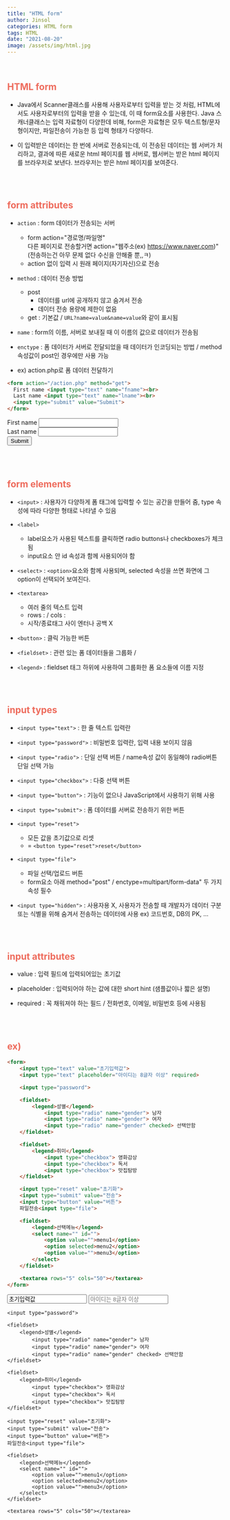 ```yaml
---
title: "HTML form"
author: Jinsol
categories: HTML form
tags: HTML
date: "2021-08-20"
image: /assets/img/html.jpg
---
```


<br>

## <span style="color:#ee6c5d">HTML form</form></span>

- Java에서 Scanner클래스를 사용해 사용자로부터 입력을 받는 것 처럼, HTML에서도 사용자로부터의 입력을 받을 수 있는데, 이 때 form요소를 사용한다.  Java 스캐너클래스는 입력 자료형이 다양한데 비해, form은 자료형은 모두 텍스트형/문자형이지만, 파일전송이 가능한 등 입력 형태가 다양하다.

- 이 입력받은 데이터는 한 번에 서버로 전송되는데, 이 전송된 데이터는 웹 서버가 처리하고, 결과에 따른 새로운 html 페이지를 웹 서버로, 웹서버는 받은 html 페이지를 브라우저로 보낸다. 브라우저는 받은 html 페이지를 보여준다.

<br><br>

## <span style="color:#ee6c5d">form attributes</span>

- `action` : form 데이터가 전송되는 서버
    - form action="경로명/파일명"<br>
다른 페이지로 전송할거면 action="웹주소(ex) https://www.naver.com)"<br>
(전송하는건 아무 문제 없다 수신을 안해줄 뿐,,ㅋ)
    - action 없이 입력 시 원래 페이지(자기자신)으로 전송

- `method` : 데이터 전송 방법
    - post 
        - 데이터를 url에 공개하지 않고 숨겨서 전송
        - 데이터 전송 용량에 제한이 없음
    - get : 기본값 / `URL?name=value&name=value`와 같이 표시됨

- `name` : form의 이름, 서버로 보내질 때 이 이름의 값으로 데이터가 전송됨

- `enctype` : 폼 데이터가 서버로 전달되었을 때 데이터가 인코딩되는 방법 / method 속성값이 post인 경우에만 사용 가능

- ex) action.php로 폼 데이터 전달하기

```html
<form action="/action.php" method="get">
  First name <input type="text" name="fname"><br>
  Last name <input type="text" name="lname"><br>
  <input type="submit" value="Submit">
</form>
```

<form action="/action.php" method="get">
  First name <input type="text" name="fname"><br>
  Last name <input type="text" name="lname"><br>
  <input type="submit" value="Submit">
</form>

<br><br>

## <span style="color:#ee6c5d">form elements</span>

- `<input>` : 사용자가 다양하게 폼 태그에 입력할 수 있는 공간을 만들어 줌, type 속성에 따라 다양한 형태로 나타낼 수 있음

- `<label>`
    - label요소가 사용된 텍스트를 클릭하면 radio buttons나 checkboxes가 체크됨
    - input요소 안 id 속성과 함께 사용되어야 함

- `<select>` : `<option>`요소와 함께 사용되며, selected 속성을 쓰면 화면에 그 option이 선택되어 보여진다.

- `<textarea>`
    - 여러 줄의 텍스트 입력
    - rows : / cols : 
    - 시작/종료태그 사이 엔터나 공백 X

- `<button>` : 클릭 가능한 버튼

- `<fieldset>` : 관련 있는 폼 데이터들을 그룹화 / 

- `<legend>` : fieldset 태그 하위에 사용하여 그룹화한 폼 요소들에 이름 지정

<br><br>

## <span style="color:#ee6c5d">input types</span>

- `<input type="text">` : 한 줄 텍스트 입력란

- `<input type="password">` : 비밀번호 입력란, 입력 내용 보이지 않음

- `<input type="radio">` : 단일 선택 버튼 / name속성 값이 동일해야 radio버튼 단일 선택 가능

- `<input type="checkbox">` : 다중 선택 버튼

- `<input type="button">` : 기능이 없으나 JavaScript에서 사용하기 위해 사용

- `<input type="submit">` : 폼 데이터를 서버로 전송하기 위한 버튼

- `<input type="reset">` 
    - 모든 값을 초기값으로 리셋 
    -  = `<button type="reset">reset</button>`

- `<input type="file">` 
    - 파일 선택/업로드 버튼 
    - form요소 아래 method="post" / enctype=multipart/form-data" 두 가지 속성 필수

- `<input type="hidden">` : 사용자용 X, 사용자가 전송할 때 개발자가 데이터 구분 또는 식별을 위해 숨겨서 전송하는 데이터에 사용
    ex) 코드번호, DB의 PK, ...

<br><br>

## <span style="color:#ee6c5d">input attributes</span>

- value : 입력 필드에 입력되어있는 초기값

- placeholder : 입력되어야 하는 값에 대한 short hint (샘플값이나 짧은 설명)

- required : 꼭 채워져야 하는 필드 / 전화번호, 이메일, 비밀번호 등에 사용됨


<br><br>

## <span style="color:#ee6c5d">ex)</span>

```html
<form>
    <input type="text" value="초기입력값">
    <input type="text" placeholder="아이디는 8글자 이상" required>

    <input type="password">

    <fieldset>
        <legend>성별</legend>
            <input type="radio" name="gender"> 남자
            <input type="radio" name="gender"> 여자
            <input type="radio" name="gender" checked> 선택안함
    </fieldset>

    <fieldset>
        <legend>취미</legend>
            <input type="checkbox"> 영화감상
            <input type="checkbox"> 독서
            <input type="checkbox"> 맛집탐방
    </fieldset>

    <input type="reset" value="초기화">
    <input type="submit" value="전송">
    <input type="button" value="버튼">
    파일전송<input type="file">

    <fieldset>
        <legend>선택메뉴</legend>
        <select name="" id="">
            <option value="">menu1</option>
            <option selected>menu2</option>
            <option value="">menu3</option>
        </select>
    </fieldset>

    <textarea rows="5" cols="50"></textarea>
</form>
```
<form>
    <input type="text" value="초기입력값">
    <input type="text" placeholder="아이디는 8글자 이상" required>

    <input type="password">

    <fieldset>
        <legend>성별</legend>
            <input type="radio" name="gender"> 남자
            <input type="radio" name="gender"> 여자
            <input type="radio" name="gender" checked> 선택안함
    </fieldset>

    <fieldset>
        <legend>취미</legend>
            <input type="checkbox"> 영화감상
            <input type="checkbox"> 독서
            <input type="checkbox"> 맛집탐방
    </fieldset>

    <input type="reset" value="초기화">
    <input type="submit" value="전송">
    <input type="button" value="버튼">
    파일전송<input type="file">

    <fieldset>
        <legend>선택메뉴</legend>
        <select name="" id="">
            <option value="">menu1</option>
            <option selected>menu2</option>
            <option value="">menu3</option>
        </select>
    </fieldset>

    <textarea rows="5" cols="50"></textarea>
</form>
